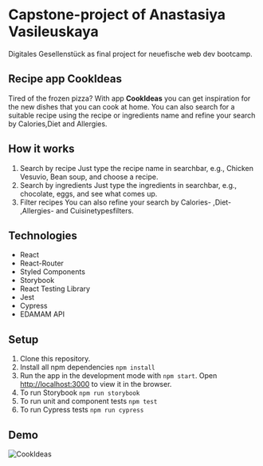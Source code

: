 # Capstone-project of Anastasiya Vasileuskaya

Digitales Gesellenstück as final project for neuefische web dev bootcamp.

## Recipe app CookIdeas

Tired of the frozen pizza? With app **CookIdeas** you can get inspiration for the new dishes that you can cook at home. You can also search for a suitable recipe using the recipe or ingredients name and refine your search by Calories,Diet and Allergies.

## How it works

1. Search by recipe
   Just type the recipe name in searchbar, e.g., Chicken Vesuvio, Bean soup, and choose a recipe.
2. Search by ingredients
   Just type the ingredients in searchbar, e.g., chocolate, eggs, and see what comes up.
3. Filter recipes
   You can also refine your search by Calories- ,Diet- ,Allergies- and Cuisinetypesfilters.

## Technologies

- React
- React-Router
- Styled Components
- Storybook
- React Testing Library
- Jest
- Cypress
- EDAMAM API

## Setup

1. Clone this repository.
2. Install all npm dependencies `npm install`
3. Run the app in the development mode with `npm start`. Open [http://localhost:3000](http://localhost:3000) to view it in the browser.
4. To run Storybook `npm run storybook`
5. To run unit and component tests `npm test`
6. To run Cypress tests `npm run cypress`

## Demo

![CookIdeas](https://github.com/AnastasiyaVasileuskaya/capstone-project/blob/landingpage/src/assets/CookIdeas.gif)
